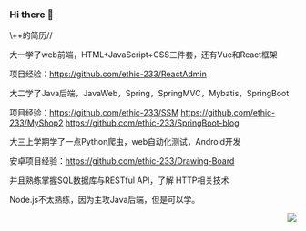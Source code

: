 ### Hi there 👋

\\++的简历//

大一学了web前端，HTML+JavaScript+CSS三件套，还有Vue和React框架

项目经验：https://github.com/ethic-233/ReactAdmin

大二学了Java后端，JavaWeb，Spring，SpringMVC，Mybatis，SpringBoot

项目经验：https://github.com/ethic-233/SSM
https://github.com/ethic-233/MyShop2
https://github.com/ethic-233/SpringBoot-blog

大三上学期学了一点Python爬虫，web自动化测试，Android开发

安卓项目经验：https://github.com/ethic-233/Drawing-Board

并且熟练掌握SQL数据库与RESTful API，了解 HTTP相关技术

Node.js不太熟练，因为主攻Java后端，但是可以学。

<img align="right" src="https://github-readme-stats.vercel.app/api?username=ethic-233&show_icons=true&icon_color=CE1D2D&text_color=718096&bg_color=ffffff&hide_title=true" />
